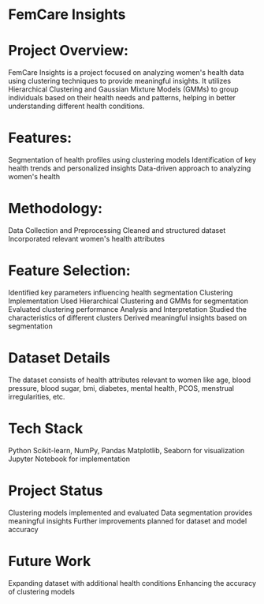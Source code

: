 # FemCare Insights

# Project Overview:
FemCare Insights is a project focused on analyzing women's health data using clustering techniques to provide meaningful insights. It utilizes Hierarchical Clustering and Gaussian Mixture Models (GMMs) to group individuals based on their health needs and patterns, helping in better understanding different health conditions.

# Features:
Segmentation of health profiles using clustering models
Identification of key health trends and personalized insights
Data-driven approach to analyzing women's health

# Methodology:
Data Collection and Preprocessing
Cleaned and structured dataset
Incorporated relevant women's health attributes

# Feature Selection:
Identified key parameters influencing health segmentation
Clustering Implementation
Used Hierarchical Clustering and GMMs for segmentation
Evaluated clustering performance
Analysis and Interpretation
Studied the characteristics of different clusters
Derived meaningful insights based on segmentation

# Dataset Details
The dataset consists of health attributes relevant to women like age, blood pressure, blood sugar, bmi, diabetes, mental health, PCOS, menstrual irregularities, etc.

# Tech Stack
Python
Scikit-learn, NumPy, Pandas
Matplotlib, Seaborn for visualization
Jupyter Notebook for implementation

# Project Status
Clustering models implemented and evaluated
Data segmentation provides meaningful insights
Further improvements planned for dataset and model accuracy

# Future Work
Expanding dataset with additional health conditions
Enhancing the accuracy of clustering models
